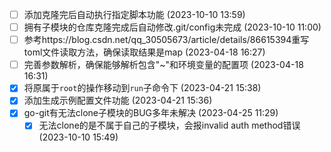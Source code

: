   - [ ] 添加克隆完后自动执行指定脚本功能 (2023-10-10 13:59)
  - [ ] 拥有子模块的仓库克隆完成后自动修改.git/config未完成 (2023-10-10 11:00)
  - [ ] 参考https://blog.csdn.net/qq_30505673/article/details/86615394重写toml文件读取方法，确保读取结果是map (2023-04-18 16:27)
  - [ ] 完善参数解析，确保能够解析包含"~"和环境变量的配置项 (2023-04-18 16:31)
  - [X] 将原属于`root`的操作移动到`run`子命令下 (2023-04-21 15:38)
  - [X] 添加生成示例配置文件功能 (2023-04-21 15:36)
  - [X] go-git有无法clone子模块的BUG多年未解决 (2023-04-25 11:29)
    - [X] 无法clone的是不属于自己的子模块，会报invalid auth method错误 (2023-10-10 15:49)
